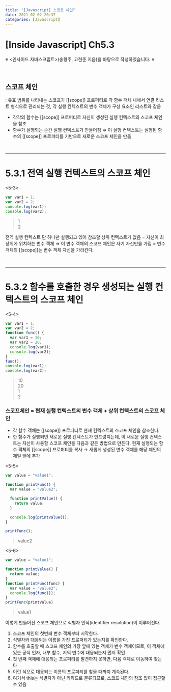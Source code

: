 ```yaml
---
title: "[Javascript] 스코프 체인"
date: 2021-02-02 20:37
categories: [Javascript]
---
```


# [Inside Javascript] Ch5.3

※ <인사이드 자바스크립트>(송형주, 고현준 지음)을 바탕으로 작성하였습니다. ※

<br>

## 스코프 체인

: 유효 범위를 나타내는 스코프가 [[scope]] 프로퍼티로 각 함수 객체 내에서 연결 리스트 형식으로 관리되는 것, 각 실행 컨텍스트의 변수 객체가 구성 요소인 리스트와 같음

- 각각의 함수는 [[scope]] 프로퍼티로 자신이 생성된 실행 컨텍스트의 스코프 체인을 참조
- 함수가 실행되는 순간 실행 컨텍스트가 만들어짐 ⇒ 이 실행 컨텍스트는 실행된 함수의 [[scope]] 프로퍼티를 기반으로 새로운 스코프 체인을 만듦

<br>

---

# 5.3.1 전역 실행 컨텍스트의 스코프 체인

<5-3>

```jsx
var var1 = 1;
var var2 = 2;
console.log(var1);
console.log(var2);
```

>1 <br>
2

전역 실행 컨텍스트 단 하나만 실행되고 있어 참조할 상위 컨텍스트가 없음 = 자신이 최상위에 위치하는 변수 객체
⇒ 이 변수 객체의 스코프 체인은 자기 자신만을 가짐 = 변수 객체의 [[scope]]는 변수 객체 자신을 가리킨다.

<br>

---

# 5.3.2 함수를 호출한 경우 생성되는 실행 컨텍스트의 스코프 체인

<5-4>

```jsx
var var1 = 1;
var var2 = 2;
function func() {
  var var1 = 10;
  var var2 = 20;
  console.log(var1);
  console.log(var2);
}
func();
console.log(var1);
console.log(var2);
```

>10 <br>
20 <br>
1 <br>
2

### 스코프체인 = 현재 실행 컨텍스트의 변수 객체 + 상위 컨텍스트의 스코프 체인

- 각 함수 객체는 [[scope]] 프로퍼티로 현재 컨텍스트의 스코프 체인을 참조한다.
- 한 함수가 실행되면 새로운 실행 켄텍스트가 만드렁지는데, 이 새로운 실행 컨텍스트는 자신이 사용할 스코프 체인을 다음과 같은 방법으로 만든다.
현재 실행되는 함수 객체의 [[scope]] 프로퍼티를 복사 → 새롭게 생성된 변수 객체를 해당 체인의 제일 앞에 추가

<5-5>

```jsx
var value = "value1";

function printFunc() {
  var value = "value2";

  function printValue() {
    return value;
  }

  console.log(printValue());
}

printFunc();
```

>value2

<5-6>

```jsx
var value = "value1";

function printValue() {
  return value;
}
function printFunc(func) {
  var value = "value2";
  console.log(func());
}
printFunc(printValue)
```

>value1

이렇게 만들어진 스코프 체인으로 식별자 인식(identifier resolution)이 이루어진다. 

1. 스코프 체인의 첫번째 변수 객체부터 시작한다.
2. 식별자와 대응되는 이름을 가진 프로퍼티가 있는지를 확인한다.
3. 함수를 호출할 때 스코프 체인의 가장 앞에 있는 객체가 변수 객체이므로, 이 객체에 있는 공식 인자, 내부 함수, 지역 변수에 대응되는지 먼저 확인
4. 첫 번째 객체에 대응되는 프로퍼티를 발견하지 못하면, 다음 객체로 이동하여 찾는다
5. 이런 식으로 대응되는 이름의 프로퍼티를 찾을 때까지 계속된다.
6. 여기서 this는 식별자가 아닌 키워드로 분류되므로, 스코프 체인의 참조 없이 접근할 수 있음